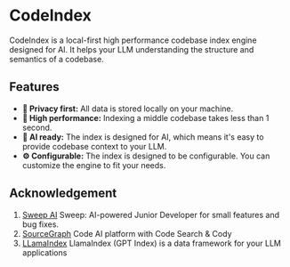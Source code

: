 # CodeIndex

CodeIndex is a local-first high performance codebase index engine designed for AI. It helps your LLM understanding the structure and semantics of a codebase.

## Features

- **🔐 Privacy first:** All data is stored locally on your machine.
- **🚀 High performance:** Indexing a middle codebase takes less than 1 second.
- **🤖 AI ready:** The index is designed for AI, which means it's easy to provide codebase context to your LLM.
- **⚙️ Configurable:** The index is designed to be configurable. You can customize the engine to fit your needs.

## Acknowledgement

1. [Sweep AI](https://github.com/sweepai/sweep) Sweep: AI-powered Junior Developer for small features and bug fixes.
2. [SourceGraph](https://github.com/sourcegraph/sourcegraph) Code AI platform with Code Search & Cody
3. [LLamaIndex](https://github.com/jerryjliu/llama_index) LlamaIndex (GPT Index) is a data framework for your LLM applications